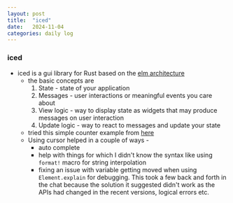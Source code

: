 ```yaml
---
layout: post
title:  "iced"
date:   2024-11-04
categories: daily log
---
```


### iced
- iced is a gui library for Rust based on the [elm architecture](https://guide.elm-lang.org/architecture/)
  - the basic concepts are
    1. State - state of your application
    2. Messages - user interactions or meaningful events you care about
    3. View logic - way to display state as widgets that may produce messages on user interaction
    4. Update logic - way to react to messages and update your state
  - tried this simple counter example from [here](https://jl710.github.io/iced-guide/quickstart/3_a_simple_counter_app.html)
  - Using cursor helped in a couple of ways - 
     - auto complete 
     - help with things for which I didn't know the syntax like using ```format!``` macro for string interpolation 
     - fixing an issue with variable getting moved when using ```Element.explain``` for debugging. This took a few back and forth in the chat because the solution it suggested didn't work as the APIs had changed in the recent versions, logical errors etc.
